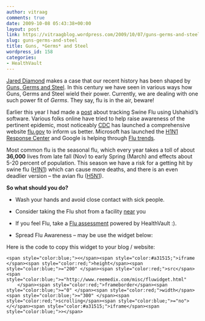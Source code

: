 ```yaml
---
author: vitraag
comments: true
date: 2009-10-08 05:43:38+00:00
layout: post
link: https://vitraagblog.wordpress.com/2009/10/07/guns-germs-and-steel/
slug: guns-germs-and-steel
title: Guns, *Germs* and Steel
wordpress_id: 158
categories:
- HealthVault
---
```


[Jared Diamond](http://en.wikipedia.org/wiki/Jared_Diamond) makes a case that our recent history has been shaped by [Guns, Germs and Steel](http://www.amazon.com/Guns-Germs-Steel-Fates-Societies/dp/0393038912%3FSubscriptionId%3D0G81C5DAZ03ZR9WH9X82%26tag%3Dvaibhavb%26linkCode%3Dxm2%26camp%3D2025%26creative%3D165953%26creativeASIN%3D0393038912). In this century we have seen in various ways how Guns, Germs and Steel wield their power. Currently, we are dealing with one such power fit of *Germs*. They say, flu is in the air, beware!

 

Earlier this year I had made a [post](http://healthblog.vitraag.com/2009/04/swine-flu-crisis-management/) about tracking Swine Flu using Ushahidi’s software. Various folks online have tried to help raise awareness of the pertinent epidemic, most noticeably [CDC](http://www.cdc.gov/) has launched a comprehensive website [flu.gov](http://www.flu.gov/) to inform us better. Microsoft has launched the [H1N1 Response Center](http://apps.healthvault.com/app5) and Google is helping through [Flu trends](http://www.google.org/flutrends/).

 

Most common flu is the seasonal flu, which every year takes a toll of about **36,000** lives from late fall (Nov) to early Spring (March) and effects about 5-20 percent of population. This season we have a risk for a getting hit by swine flu ([H1N1](http://en.wikipedia.org/wiki/Influenza_A_virus_subtype_H1N1)) which can cause more deaths, and there is an even deadlier version – the avian flu ([H5N1](http://en.wikipedia.org/wiki/Influenza_A_virus_subtype_H5N1)).

 

**So what should you do?**

 

  
  * Wash your hands and avoid close contact with sick people. 
   
  * Consider taking the Flu shot from a facility [near](http://flu.gov/individualfamily/vaccination/locator.html) you 
   
  * If you feel Flu, take a [Flu assessment](http://apps.healthvault.com/app5) powered by HealthVault :). 
   
  * Spread Flu Awareness – may be use the widget below: 
  

Here is the code to copy this widget to your blog / website:

 
    
    <span style="color:blue;"><</span><span style="color:#a31515;">iframe </span><span style="color:red;">height</span><span style="color:blue;">="200" </span><span style="color:red;">src</span><span style="color:blue;">="http://www.reemedix.com/misc/fluwidget.html"
        </span><span style="color:red;">frameborder</span><span style="color:blue;">="0" </span><span style="color:red;">width</span><span style="color:blue;">="300" </span><span style="color:red;">scrolling</span><span style="color:blue;">="no">
    </</span><span style="color:#a31515;">iframe</span><span style="color:blue;">></span>






    
[](http://11011.net/software/vspaste)
